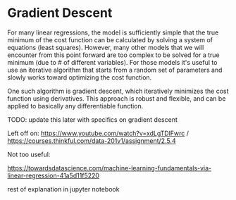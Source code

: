 # Gradient Descent

For many linear regressions, the model is sufficiently simple that the true minimum of the cost function can be calculated by solving a system of equations (least squares). However, many other models that we will encounter from this point forward are too complex to be solved for a true minimum (due to # of different variables). For those models it's useful to use an iterative algorithm that starts from a random set of parameters and slowly works toward optimizing the cost function.

One such algorithm is gradient descent, which iteratively minimizes the cost function using derivatives. This approach is robust and flexible, and can be applied to basically any differentiable function.

TODO: update this later with specifics on gradient descent

Left off on: https://www.youtube.com/watch?v=xdLgTDlFwrc / https://courses.thinkful.com/data-201v1/assignment/2.5.4

Not too useful:

https://towardsdatascience.com/machine-learning-fundamentals-via-linear-regression-41a5d11f5220

rest of explanation in jupyter notebook
